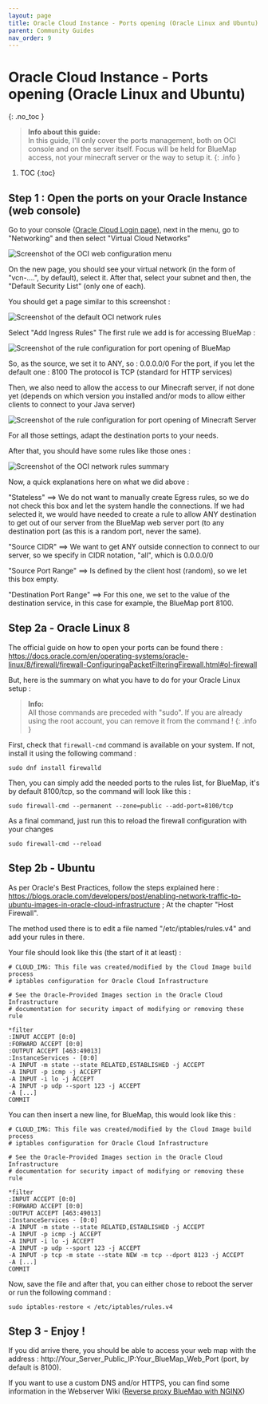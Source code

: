 ```yaml
---
layout: page
title: Oracle Cloud Instance - Ports opening (Oracle Linux and Ubuntu)
parent: Community Guides
nav_order: 9
---
```


# Oracle Cloud Instance - Ports opening (Oracle Linux and Ubuntu)
{: .no_toc }

> **Info about this guide:**  
> In this guide, I'll only cover the ports management, both on OCI console and on the server itself.
> Focus will be held for BlueMap access, not your minecraft server or the way to setup it.
{: .info }

1. TOC 
{:toc}


## Step 1 : Open the ports on your Oracle Instance (web console)

Go to your console ([Oracle Cloud Login page](https://cloud.oracle.com/)), next in the menu, go to "Networking" and then select "Virtual Cloud Networks"

![Screenshot of the OCI web configuration menu]({{site.baseurl}}/assets/ociconf/OCI_01.png)

On the new page, you should see your virtual network (in the form of "vcn-....", by default), select it.
After that, select your subnet and then, the "Default Security List" (only one of each).

You should get a page similar to this screenshot :

![Screenshot of the default OCI network rules]({{site.baseurl}}/assets/ociconf/OCI_02.png)

Select "Add Ingress Rules"
The first rule we add is for accessing BlueMap :

![Screenshot of the rule configuration for port opening of BlueMap]({{site.baseurl}}/assets/ociconf/OCI_03.png)

So, as the source, we set it to ANY, so : 0.0.0.0/0
For the port, if you let the default one : 8100
The protocol is TCP (standard for HTTP services)

Then, we also need to allow the access to our Minecraft server, if not done yet (depends on which version you installed and/or mods to allow either clients to connect to your Java server)

![Screenshot of the rule configuration for port opening of Minecraft Server]({{site.baseurl}}/assets/ociconf/OCI_04.png)

For all those settings, adapt the destination ports to your needs.

After that, you should have some rules like those ones :

![Screenshot of the OCI network rules summary]({{site.baseurl}}/assets/ociconf/OCI_05.png)


Now, a quick explanations here on what we did above :

"Stateless" ==> We do not want to manually create Egress rules, so we do not check this box and let the system handle the connections.
If we had selected it, we would have needed to create a rule to allow ANY destination to get out of our server from the BlueMap web server port (to any destination port (as this is a random port, never the same).

"Source CIDR" ==> We want to get ANY outside connection to connect to our server, so we specify in CIDR notation, "all", which is 0.0.0.0/0

"Source Port Range" ==> Is defined by the client host (random), so we let this box empty.

"Destination Port Range" ==> For this one, we set to the value of the destination service, in this case for example, the BlueMap port 8100.


## Step 2a - Oracle Linux 8

The official guide on how to open your ports can be found there : https://docs.oracle.com/en/operating-systems/oracle-linux/8/firewall/firewall-ConfiguringaPacketFilteringFirewall.html#ol-firewall

But, here is the summary on what you have to do for your Oracle Linux setup :

> **Info:**  
> All those commands are preceded with "sudo". If you are already using the root account, you can remove it from the command !
{: .info }

First, check that `firewall-cmd` command is available on your system.
If not, install it using the following command :
```
sudo dnf install firewalld
```

Then, you can simply add the needed ports to the rules list, for BlueMap, it's by default 8100/tcp, so the command will look like this :
```
sudo firewall-cmd --permanent --zone=public --add-port=8100/tcp
```

As a final command, just run this to reload the firewall configuration with your changes
```
sudo firewall-cmd --reload
```


## Step 2b - Ubuntu

As per Oracle's Best Practices, follow the steps explained here : https://blogs.oracle.com/developers/post/enabling-network-traffic-to-ubuntu-images-in-oracle-cloud-infrastructure ; At the chapter "Host Firewall".

The method used there is to edit a file named "/etc/iptables/rules.v4" and add your rules in there.

Your file should look like this (the start of it at least) :
```
# CLOUD_IMG: This file was created/modified by the Cloud Image build process
# iptables configuration for Oracle Cloud Infrastructure

# See the Oracle-Provided Images section in the Oracle Cloud Infrastructure
# documentation for security impact of modifying or removing these rule

*filter
:INPUT ACCEPT [0:0]
:FORWARD ACCEPT [0:0]
:OUTPUT ACCEPT [463:49013]
:InstanceServices - [0:0]
-A INPUT -m state --state RELATED,ESTABLISHED -j ACCEPT
-A INPUT -p icmp -j ACCEPT
-A INPUT -i lo -j ACCEPT
-A INPUT -p udp --sport 123 -j ACCEPT
-A [...]
COMMIT
```

You can then insert a new line, for BlueMap, this would look like this :
```
# CLOUD_IMG: This file was created/modified by the Cloud Image build process
# iptables configuration for Oracle Cloud Infrastructure

# See the Oracle-Provided Images section in the Oracle Cloud Infrastructure
# documentation for security impact of modifying or removing these rule

*filter
:INPUT ACCEPT [0:0]
:FORWARD ACCEPT [0:0]
:OUTPUT ACCEPT [463:49013]
:InstanceServices - [0:0]
-A INPUT -m state --state RELATED,ESTABLISHED -j ACCEPT
-A INPUT -p icmp -j ACCEPT
-A INPUT -i lo -j ACCEPT
-A INPUT -p udp --sport 123 -j ACCEPT
-A INPUT -p tcp -m state --state NEW -m tcp --dport 8123 -j ACCEPT
-A [...]
COMMIT
```

Now, save the file and after that, you can either chose to reboot the server or run the following command :

```
sudo iptables-restore < /etc/iptables/rules.v4
```

## Step 3 - Enjoy !

If you did arrive there, you should be able to access your web map with the address : http://Your_Server_Public_IP:Your_BlueMap_Web_Port (port, by default is 8100).

If you want to use a custom DNS and/or HTTPS, you can find some information in the Webserver Wiki ([Reverse proxy BlueMap with NGINX](https://bluemap.bluecolored.de/wiki/webserver/NginxProxy.html))
